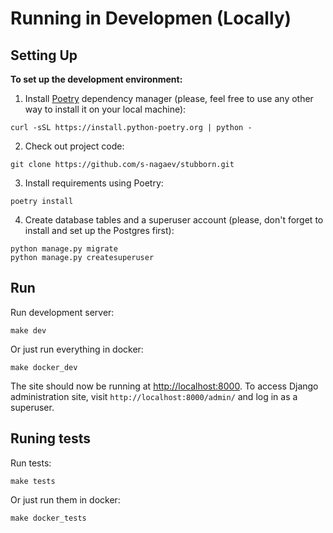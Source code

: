 # Running in Developmen (Locally)

## Setting Up

**To set up the development environment:**

1. Install [Poetry](https://python-poetry.org/) dependency manager (please, feel free to use any other way to install it
on your local machine):

```shell
curl -sSL https://install.python-poetry.org | python -
```

2. Check out project code:

```shell
git clone https://github.com/s-nagaev/stubborn.git
```

3. Install requirements using Poetry:

```shell
poetry install
```

4. Create database tables and a superuser account (please, don't forget to install and set up the Postgres first):

```shell
python manage.py migrate
python manage.py createsuperuser
```

## Run

Run development server:

```shell
make dev
```

Or just run everything in docker:

```shell
make docker_dev
```

The site should now be running at <http://localhost:8000>. To access Django administration site,
visit `http://localhost:8000/admin/` and log in as a superuser.

## Runing tests

Run tests:

```shell
make tests
```

Or just run them in docker:

```shell
make docker_tests
```
